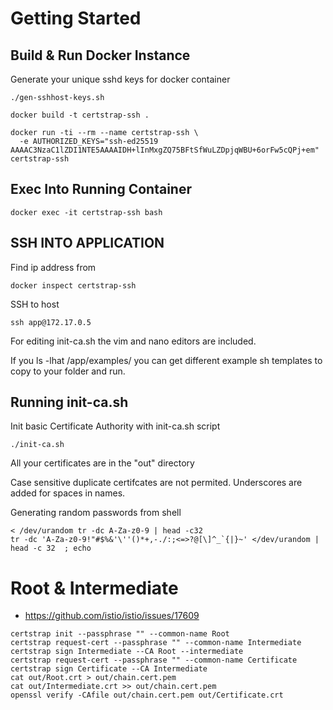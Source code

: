 # Getting Started

## Build & Run Docker Instance

Generate your unique sshd keys for docker container
```
./gen-sshhost-keys.sh
```

```
docker build -t certstrap-ssh .
```

```
docker run -ti --rm --name certstrap-ssh \
  -e AUTHORIZED_KEYS="ssh-ed25519 AAAAC3NzaC1lZDI1NTE5AAAAIDH+lInMxgZQ75BFtSfWuLZDpjqWBU+6orFw5cQPj+em" certstrap-ssh
```

## Exec Into Running Container
```
docker exec -it certstrap-ssh bash
```

## SSH INTO APPLICATION

Find ip address from
```
docker inspect certstrap-ssh
```

SSH to host
```
ssh app@172.17.0.5
```

For editing init-ca.sh the vim and nano editors are included.

If you ls -lhat /app/examples/ you can get different example sh templates to copy to your folder and run.


## Running init-ca.sh
Init basic Certificate Authority with init-ca.sh script
```
./init-ca.sh
```

All your certificates are in the "out" directory

Case sensitive duplicate certifcates are not permited. Underscores are added for spaces in names.

Generating random passwords from shell
```
< /dev/urandom tr -dc A-Za-z0-9 | head -c32
tr -dc 'A-Za-z0-9!"#$%&'\''()*+,-./:;<=>?@[\]^_`{|}~' </dev/urandom | head -c 32  ; echo
```






# Root & Intermediate
- https://github.com/istio/istio/issues/17609
```
certstrap init --passphrase "" --common-name Root
certstrap request-cert --passphrase "" --common-name Intermediate
certstrap sign Intermediate --CA Root --intermediate
certstrap request-cert --passphrase "" --common-name Certificate
certstrap sign Certificate --CA Intermediate
cat out/Root.crt > out/chain.cert.pem
cat out/Intermediate.crt >> out/chain.cert.pem
openssl verify -CAfile out/chain.cert.pem out/Certificate.crt
```
